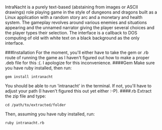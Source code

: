 IntraNacht is a purely text-based (abstaining from images or ASCII drawings) role playing game in the style of dungeons and dragons
built as a Linux application with a random story arc and a monetary and health system. The gameplay revolves around various enemies
and situations appearing and the unnamed narrator giving the player several choices and the player types their selection.
The interface is a callback to DOS computing of old with white text on a black background as the only interface.

###Installation
For the moment, you'll either have to take the gem or .rb route of running the game as I haven't figured out how to make a proper .deb file for this :(. I apologize for this inconvenience.
####Gem
Make sure you have ruby installed, then run:
```
gem install intranacht
```
You should be able to run 'intranacht' in the terminal. If not, you'll have to adjust your path (I haven't figured this out yet either :-P).
####.rb
Extract the zip file and type:
```
cd /path/to/extracted/folder
```
Then, assuming you have ruby installed, run:
```
ruby intranacht.rb
```
